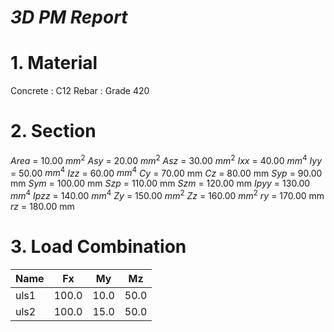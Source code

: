 *3D PM Report*
==============

# 1. Material

Concrete : C12
Rebar : Grade 420
# 2. Section

$Area$ = 10.00 $mm^2$
$Asy$ = 20.00 $mm^2$
$Asz$ = 30.00 $mm^2$
$Ixx$ = 40.00 $mm^4$
$Iyy$ = 50.00 $mm^4$
$Izz$ = 60.00 $mm^4$
$Cy$ = 70.00 mm
$Cz$ = 80.00 mm
$Syp$ = 90.00 mm
$Sym$ = 100.00 mm
$Szp$ = 110.00 mm
$Szm$ = 120.00 mm
$Ipyy$ = 130.00 $mm^4$
$Ipzz$ = 140.00 $mm^4$
$Zy$ = 150.00 $mm^2$
$Zz$ = 160.00 $mm^2$
$ry$ = 170.00 mm
$rz$ = 180.00 mm
# 3. Load Combination

| Name  | Fx   | My   | Mz   |
|-------|------|------|------|
| uls1 | 100.0 | 10.0 | 50.0 |
| uls2 | 100.0 | 15.0 | 50.0 |